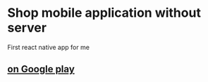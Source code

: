 # Shop mobile application without server 
  First react native app for me 
## [on Google play](https://play.google.com/store/apps/details?id=com.motherboards.info.app)
